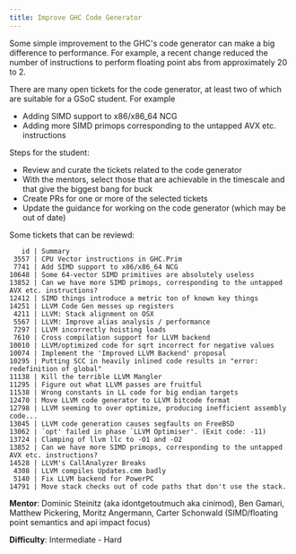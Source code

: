 ```yaml
---
title: Improve GHC Code Generator
---
```


Some simple improvement to the GHC's code generator can make a big
difference to performance. For example, a recent change reduced the
number of instructions to perform floating point abs from
approximately 20 to 2.

There are many open tickets for the code generator, at least two of
which are suitable for a GSoC student. For example

 * Adding SIMD support to x86/x86_64 NCG
 * Adding more SIMD primops corresponding to the untapped AVX etc. instructions

Steps for the student:

 * Review and curate the tickets related to the code generator
 * With the mentors, select those that are achievable in the timescale
   and that give the biggest bang for buck
 * Create PRs for one or more of the selected tickets
 * Update the guidance for working on the code generator (which may be
   out of date)

Some tickets that can be reviewd:

       id | Summary
     3557 | CPU Vector instructions in GHC.Prim
     7741 | Add SIMD support to x86/x86_64 NCG
    10648 | Some 64-vector SIMD primitives are absolutely useless
    13852 | Can we have more SIMD primops, corresponding to the untapped AVX etc. instructions?
    12412 | SIMD things introduce a metric ton of known key things
    14251 | LLVM Code Gen messes up registers
     4211 | LLVM: Stack alignment on OSX
     5567 | LLVM: Improve alias analysis / performance
     7297 | LLVM incorrectly hoisting loads
     7610 | Cross compilation support for LLVM backend
    10010 | LLVM/optimized code for sqrt incorrect for negative values
    10074 | Implement the 'Improved LLVM Backend' proposal
    10295 | Putting SCC in heavily inlined code results in "error: redefinition of global"
    11138 | Kill the terrible LLVM Mangler
    11295 | Figure out what LLVM passes are fruitful
    11538 | Wrong constants in LL code for big endian targets
    12470 | Move LLVM code generator to LLVM bitcode format
    12798 | LLVM seeming to over optimize, producing inefficient assembly code...
    13045 | LLVM code generation causes segfaults on FreeBSD
    13062 | `opt' failed in phase `LLVM Optimiser'. (Exit code: -11)
    13724 | Clamping of llvm llc to -O1 and -O2
    13852 | Can we have more SIMD primops, corresponding to the untapped AVX etc. instructions?
    14528 | LLVM's CallAnalyzer Breaks
     4308 | LLVM compiles Updates.cmm badly
     5140 | Fix LLVM backend for PowerPC
    14791 | Move stack checks out of code paths that don't use the stack.


**Mentor**: Dominic Steinitz (aka idontgetoutmuch aka cinimod), Ben Gamari, Matthew Pickering, Moritz Angermann, Carter Schonwald (SIMD/floating point semantics and api impact focus)

**Difficulty**: Intermediate - Hard

